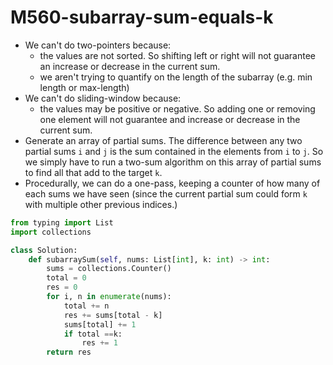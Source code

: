 # M560-subarray-sum-equals-k

* We can't do two-pointers because: 
  * the values are not sorted. So shifting left or right will not guarantee an increase or decrease in the current sum.
  * we aren't trying to quantify on the length of the subarray \(e.g. min length or max-length\)
* We can't do sliding-window because:
  * the values may be positive or negative. So adding one or removing one element will not guarantee and increase or decrease in the current sum. 
* Generate an array of partial sums. The difference between any two partial sums `i` and `j` is the sum contained in the elements from `i` to `j`. So we simply have to run a two-sum algorithm on this array of partial sums to find all that add to the target `k`. 
* Procedurally, we can do a one-pass, keeping a counter of how many of each sums we have seen \(since the current partial sum could form `k` with multiple other previous indices.\)

```python
from typing import List
import collections

class Solution:
    def subarraySum(self, nums: List[int], k: int) -> int:
        sums = collections.Counter()
        total = 0
        res = 0
        for i, n in enumerate(nums):
            total += n
            res += sums[total - k]
            sums[total] += 1
            if total ==k:
                res += 1
        return res

```

